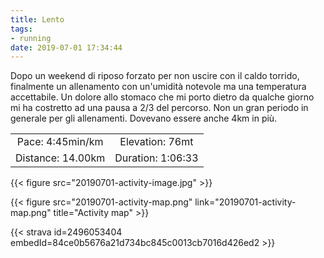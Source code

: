 ```yaml
---
title: Lento
tags:
- running
date: 2019-07-01 17:34:44
---
```

Dopo un weekend di riposo forzato per non uscire con il caldo torrido, finalmente un allenamento con un'umidità notevole ma una temperatura accettabile.
Un dolore allo stomaco che mi porto dietro da qualche giorno mi ha costretto ad una pausa a 2/3 del percorso.
Non un gran periodo in generale per gli allenamenti. Dovevano essere anche 4km in più.

| | |
| :-: | :-: |
| Pace: 4:45min/km | Elevation: 76mt |
| Distance: 14.00km | Duration: 1:06:33 |

{{< figure src="20190701-activity-image.jpg" >}}


{{< figure src="20190701-activity-map.png" link="20190701-activity-map.png" title="Activity map" >}}

{{< strava id=2496053404 embedId=84ce0b5676a21d734bc845c0013cb7016d426ed2 >}}
